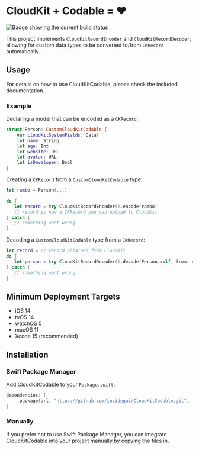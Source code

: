# CloudKit + Codable = ❤️

[![Badge showing the current build status](https://github.com/insidegui/CloudKitCodable/actions/workflows/swift-package.yml/badge.svg)](https://github.com/insidegui/CloudKitCodable/actions/workflows/swift-package.yml)

This project implements `CloudKitRecordEncoder` and `CloudKitRecordDecoder`, allowing for custom data types to be converted to/from `CKRecord` automatically.

## Usage

For details on how to use CloudKitCodable, please check the included documentation.

### Example

Declaring a model that can be encoded as a `CKRecord`:

```swift
struct Person: CustomCloudKitCodable {
    var cloudKitSystemFields: Data?
    let name: String
    let age: Int
    let website: URL
    let avatar: URL
    let isDeveloper: Bool
}
```

Creating a `CKRecord` from a `CustomCloudKitCodable` type:

```swift
let rambo = Person(...)

do {
   let record = try CloudKitRecordEncoder().encode(rambo)
   // record is now a CKRecord you can upload to CloudKit
} catch {
   // something went wrong
}
```

Decoding a `CustomCloudKitCodable` type from a `CKRecord`:

```swift
let record = // record obtained from CloudKit
do {
   let person = try CloudKitRecordDecoder().decode(Person.self, from: record)
} catch {
   // something went wrong
}
```

## Minimum Deployment Targets

- iOS 14
- tvOS 14
- watchOS 5
- macOS 11
- Xcode 15 (recommended)

## Installation

### Swift Package Manager

Add CloudKitCodable to your `Package.swift`:

```swift
dependencies: [
    .package(url: "https://github.com/insidegui/CloudKitCodable.git", from: "0.3.0")
]
```

### Manually

If you prefer not to use Swift Package Manager, you can integrate CloudKitCodable into your project manually by copying the files in.
